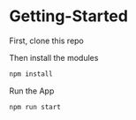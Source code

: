 # Getting-Started

First, clone this repo

Then install the modules

```bash
npm install
```

Run the App

```bash
npm run start
```
